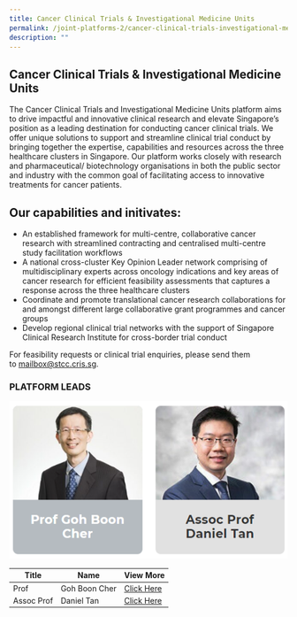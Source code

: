 ```yaml
---
title: Cancer Clinical Trials & Investigational Medicine Units
permalink: /joint-platforms-2/cancer-clinical-trials-investigational-medicine-units/
description: ""
---
```

Cancer Clinical Trials & Investigational Medicine Units
-------------------------------------------------------

The Cancer Clinical Trials and Investigational Medicine Units platform aims to drive impactful and innovative clinical research and elevate Singapore’s position as a leading destination for conducting cancer clinical trials. We offer unique solutions to support and streamline clinical trial conduct by bringing together the expertise, capabilities and resources across the three healthcare clusters in Singapore. Our platform works closely with research and pharmaceutical/ biotechnology organisations in both the public sector and industry with the common goal of facilitating access to innovative treatments for cancer patients.

Our capabilities and initivates:
--------------------------------

*   An established framework for multi-centre, collaborative cancer research with streamlined contracting and centralised multi-centre study facilitation workflows
*   A national cross-cluster Key Opinion Leader network comprising of multidisciplinary experts across oncology indications and key areas of cancer research for efficient feasibility assessments that captures a response across the three healthcare clusters
*   Coordinate and promote translational cancer research collaborations for and amongst different large collaborative grant programmes and cancer groups
*   Develop regional clinical trial networks with the support of Singapore Clinical Research Institute for cross-border trial conduct

For feasibility requests or clinical trial enquiries, please send them to mailbox@stcc.cris.sg.

### **PLATFORM LEADS**

![platformleads](/images/platformleadcctimu.png)

| Title | Name | View More |
| -------- | -------- | -------- |
| Prof | Goh Boon Cher| [Click Here](/leaders/prof-goh-boon-cher) |
| Assoc Prof | Daniel Tan | [Click Here](/leaders/assoc-prof-daniel-tan) |

